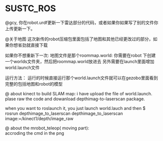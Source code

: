 # SUSTC_ROS

@gcy, 你在robot.urdf更新一下雷达部分的代码，或者如果你如果写了别的文件你上传更新一下。

@关于地图
这次新传的robot压缩包里面包括了地图和其他已经更改过的部分，如果你想省劲就直接下载

如果你不想重新下一次:
地图文件是那个roommap.world:
   你需要在robot 下创建一个worlds文件夹，然后把roommap.world放进去
   另外需要在launch里面增加world.launch文件
 
 运行方法：  运行的时候直接运行那个world.launch文件就可以在gezobo里面看到完整的包括地图和robot的模型
 
@ about kinect to build SLAM map: 
i have upload the file of world.launch. plase raw the code and dowanload depthimag-to-laserscan package.

when you want to roslaunch it, you just launch world.lauch and then 
$ rosrun depthimage_to_laserscan depthimage_to_laserscan image:=/kinect1/depth/image_raw

@ about the mrobot_teleop( moving part):  
accroding the cmd in the png 
